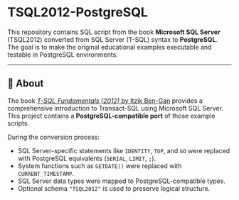 # TSQL2012-PostgreSQL

This repository contains SQL script from the book **Microsoft SQL Server** (TSQL2012) converted from SQL Server (T-SQL) syntax to **PostgreSQL**.  
The goal is to make the original educational examples executable and testable in PostgreSQL environments.

---

## 📘 About

The book [*T-SQL Fundamentals (2012)* by Itzik Ben-Gan](https://www.microsoftpressstore.com/store/microsoft-sql-server-2012-t-sql-fundamentals-9780735658141) provides a comprehensive introduction to Transact-SQL using Microsoft SQL Server.  
This project contains a **PostgreSQL-compatible port** of those example scripts.

During the conversion process:
- SQL Server-specific statements like `IDENTITY`, `TOP`, and `GO` were replaced with PostgreSQL equivalents (`SERIAL`, `LIMIT`, `;`).
- System functions such as `GETDATE()` were replaced with `CURRENT_TIMESTAMP`.
- SQL Server data types were mapped to PostgreSQL-compatible types.
- Optional schema `"TSQL2012"` is used to preserve logical structure.




